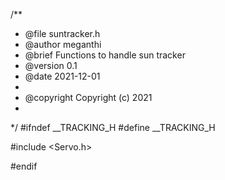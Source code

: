 /**
 * @file suntracker.h
 * @author meganthi
 * @brief Functions to handle sun tracker
 * @version 0.1
 * @date 2021-12-01
 * 
 * @copyright Copyright (c) 2021
 * 
 */
#ifndef __TRACKING_H
#define __TRACKING_H

#include <Servo.h>

#endif
